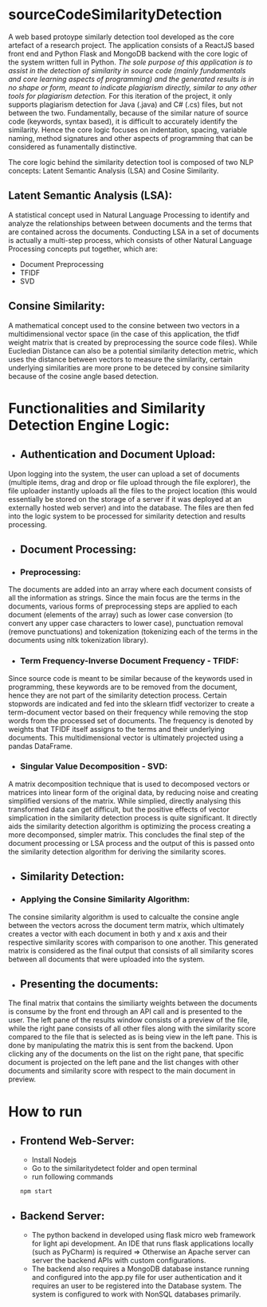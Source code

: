 # sourceCodeSimilarityDetection
A web based protoype similarly detection tool developed as the core artefact of a research project. The application consists of a ReactJS based front end and Python Flask and MongoDB backend with the core logic of the system written full in Python. *The sole purpose of this application is to assist in the detection of similarity in source code (mainly fundamentals and core learning aspects of programming) and the generated results is in no shape or form, meant to indicate plagiarism directly, similar to any other tools for plagiarism detection.* For this iteration of the project, it only supports plagiarism detection for Java (.java) and C# (.cs) files, but not between the two. Fundamentally, because of the similar nature of source code (keywords, syntax based), it is difficult to accurately identify the similarity. Hence the core logic focuses on indentation, spacing, variable naming, method signatures and other aspects of programming that can be considered as funamentally distinctive. 

The core logic behind the similarity detection tool is composed of two NLP concepts: Latent Semantic Analysis (LSA) and Cosine Similarity.

## **Latent Semantic Analysis (LSA):** 
A statistical concept used in Natural Language Processing to identify and analyze the relationships between between documents and the terms that are contained across the documents. Conducting LSA in a set of documents is actually a multi-step process, which consists of other Natural Language Processing concepts put together, which are:
 - Document Preprocessing
 - TFIDF
 - SVD

## **Consine Similarity**: 
A mathematical concept used to the consine between two vectors in a multidimensional vector space (in the case of this application, the tfidf  weight matrix that is created by preprocessing the source code files). While Eucledian Distance can also be a potential similarity detection metric, which uses the distance between vectors to measure the similarity, certain underlying similarities are more prone to be deteced by consine similarity because of the cosine angle based detection.

# Functionalities and  Similarity Detection Engine Logic:

- ## Authentication and Document Upload:
Upon logging into the system, the user can upload a set of documents (multiple items, drag and drop or file upload through the file explorer), the file uploader instantly uploads all the files to the project location (this would essentially be stored on the storage of a server if it was deployed at an externally hosted web server) and into the database. The files are then fed into the logic system to be processed for similarity detection and results processing. 
 
- ## Document Processing:

 - ### Preprocessing:
The documents are added into an array where each document consists of all the information as strings. Since the main focus are the terms in the documents, various forms of preprocessing steps are applied to each document (elements of the array) such as lower case conversion (to convert any upper case characters to lower case), punctuation removal (remove punctuations) and tokenization (tokenizing each of the terms in the documents using nltk tokenization library).
 
 - ### Term Frequency-Inverse Document Frequency - TFIDF: 
Since source code is meant to be similar because of the keywords used in programming, these keywords are to be removed from the document, hence they are not part of the similarity detection process. Certain stopwords are indicated and fed into the sklearn tfidf vectorizer to create a term-document vector based on their frequency while removing the stop words from the processed set of documents. The frequency is denoted by weights that TFIDF itself assigns to the terms and their underlying documents. This multidimensional vector is ultimately projected using a pandas DataFrame.
 
 - ### Singular Value Decomposition - SVD: 
A matrix decomposition technique that is used to decomposed vectors or matrices into linear form of the original data, by reducing noise and creating simplified versions of the matrix. While simplied, directly analysing this transformed data can get difficult, but the positive effects of vector simplication in the similarity detection process is quite significant. It directly aids the similarity detection algorithm is optimizing the process creating a more decomponsed, simpler matrix. This concludes the final step of the document processing or LSA process and the output of this is passed onto the similarity detection algorithm for deriving the similarity scores.
 
- ## Similarity Detection:

 - ### Applying the Consine Similarity Algorithm:
The consine similarity algorithm is used to calcualte the consine angle between the vectors across the document term matrix, which ultimately creates a vector with each document in both y and x axis and their respective similarity scores with comparison to one another. This generated matrix is considered as the final output that consists of all similarity scores between all documents that were uploaded into the system.

- ## Presenting the documents:
The final matrix that contains the similiarty weights between the documents is consume by the front end through an API call and is presented to the user. The left pane of the results window consists of a preview of the file, while the right pane consists of all other files along with the similarity score compared to the file that is selected as is being view in the left pane. This is done by manipulating the matrix this is sent from the backend. Upon clicking any of the documents on the list on the right pane, that specific document is projected on the left pane and the list changes with other documents and similarity score with respect to the main document in preview.

# How to run
- ## Frontend Web-Server:
  - Install Nodejs
  - Go to the similaritydetect folder and open terminal
  - run following commands
  ```
  npm start
  ```
- ## Backend Server:
  - The python backend in developed using flask micro web framework for light api development. An IDE that runs flask applications locally (such as PyCharm) is required => Otherwise an Apache server can server the backend APIs with custom configurations.
  - The backend also requires a MongoDB database instance running and configured into the app.py file for user authentication and it requires an user to be registered into the Database system. The system is configured to work with NonSQL databases primarily.
